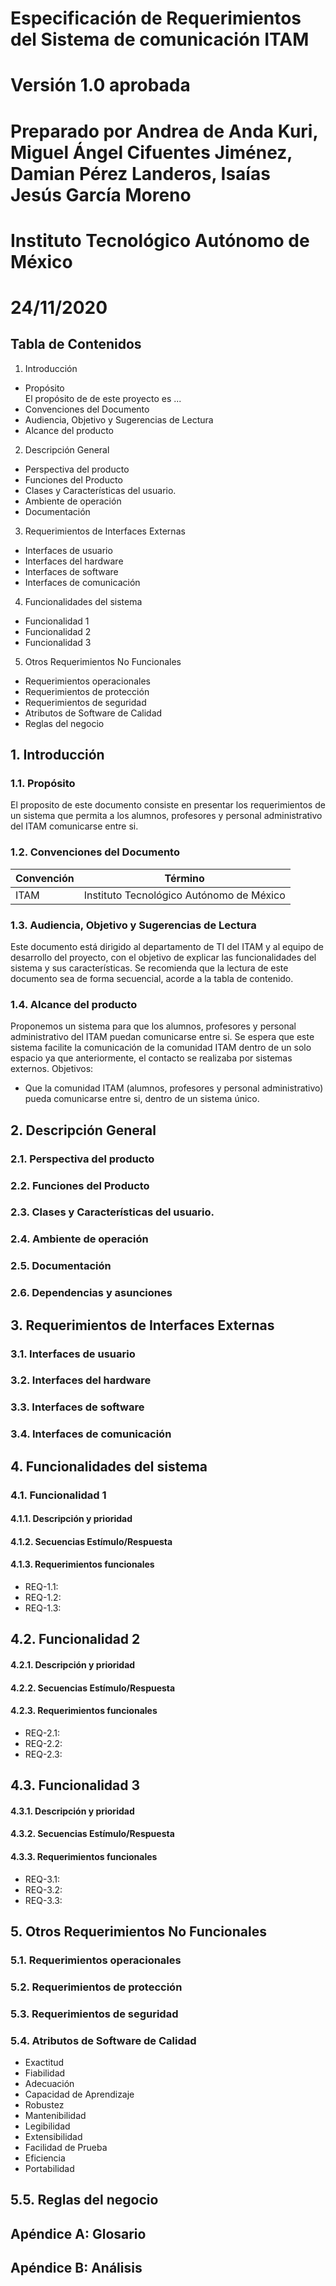 # Especificación de Requerimientos del Sistema de comunicación ITAM
# Versión 1.0 aprobada
# Preparado por Andrea de Anda Kuri, Miguel Ángel Cifuentes Jiménez, Damian Pérez Landeros, Isaías Jesús García Moreno
# Instituto Tecnológico Autónomo de México
# 24/11/2020


## Tabla de Contenidos
1. Introducción  
 - Propósito    
 El propósito de de este proyecto es ...
 - Convenciones del Documento    
 - Audiencia, Objetivo y Sugerencias de Lectura    
 - Alcance del producto    
2. Descripción General    
 - Perspectiva del producto    
 - Funciones del Producto    
 - Clases y Características del usuario.    
 - Ambiente de operación    
 - Documentación    
3. Requerimientos de Interfaces Externas    
 - Interfaces de usuario    
 - Interfaces del hardware    
 - Interfaces de software    
 - Interfaces de comunicación    
4. Funcionalidades del sistema    
 - Funcionalidad 1
 - Funcionalidad 2  
 - Funcionalidad 3   
5. Otros Requerimientos No Funcionales    
 - Requerimientos operacionales   
 - Requerimientos de protección  
 - Requerimientos de seguridad   
 - Atributos de Software de Calidad    
 - Reglas del negocio    


## 1. Introducción
### 1.1. Propósito
El proposito de este documento consiste en presentar los requerimientos de un sistema que permita a los alumnos, profesores y personal administrativo del ITAM comunicarse entre si. 
### 1.2. Convenciones del Documento 
Convención | Término 
-- | --
ITAM | Instituto Tecnológico Autónomo de México
### 1.3. Audiencia, Objetivo y Sugerencias de Lectura
Este documento está dirigido al departamento de TI del ITAM y al equipo de desarrollo del proyecto, con el objetivo de explicar las funcionalidades del sistema y sus características.
Se recomienda que la lectura de este documento sea de forma secuencial, acorde a la tabla de contenido. 
### 1.4. Alcance del producto
Proponemos un sistema para que los alumnos, profesores y personal administrativo del ITAM puedan comunicarse entre si. Se espera que este sistema facilite la comunicación de la comunidad ITAM dentro de un solo espacio ya que anteriormente, el contacto se realizaba por sistemas externos. 
Objetivos:
 - Que la comunidad ITAM (alumnos, profesores y personal administrativo) pueda comunicarse entre si, dentro de un sistema único.
  
## 2. Descripción General
### 2.1. Perspectiva del producto
### 2.2. Funciones del Producto
### 2.3. Clases y Características del usuario.
### 2.4. Ambiente de operación
### 2.5. Documentación
### 2.6. Dependencias y asunciones
## 3. Requerimientos de Interfaces Externas
### 3.1. Interfaces de usuario
### 3.2. Interfaces del hardware
### 3.3. Interfaces de software    
### 3.4. Interfaces de comunicación
## 4. Funcionalidades del sistema
### 4.1. Funcionalidad 1
#### 4.1.1. Descripción y prioridad 
#### 4.1.2. Secuencias Estímulo/Respuesta
#### 4.1.3. Requerimientos funcionales
- REQ-1.1: 
- REQ-1.2: 
- REQ-1.3: 
## 4.2. Funcionalidad 2
#### 4.2.1. Descripción y prioridad 
#### 4.2.2. Secuencias Estímulo/Respuesta
#### 4.2.3. Requerimientos funcionales
- REQ-2.1: 
- REQ-2.2: 
- REQ-2.3: 
## 4.3. Funcionalidad 3
#### 4.3.1. Descripción y prioridad 
#### 4.3.2. Secuencias Estímulo/Respuesta
#### 4.3.3. Requerimientos funcionales
- REQ-3.1: 
- REQ-3.2: 
- REQ-3.3: 
## 5. Otros Requerimientos No Funcionales
### 5.1. Requerimientos operacionales
### 5.2. Requerimientos de protección
### 5.3. Requerimientos de seguridad
### 5.4. Atributos de Software de Calidad

- Exactitud 
- Fiabilidad 
- Adecuación 
- Capacidad de Aprendizaje
- Robustez 
- Mantenibilidad
- Legibilidad
- Extensibilidad
- Facilidad de Prueba
- Eficiencia 
- Portabilidad

## 5.5. Reglas del negocio

## Apéndice A: Glosario
## Apéndice B: Análisis
